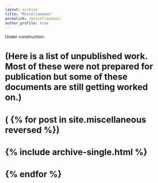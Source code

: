 ```yaml
---
layout: archive
title: "Miscellaneous"
permalink: /miscellaneous/
author_profile: true
---
```


Under construction.

# (Here is a list of unpublished work. Most of these were not prepared for publication but some of these documents are still getting worked on.)

# ( {% for post in site.miscellaneous reversed %})
#    {% include archive-single.html %}
#  {% endfor %}

  
